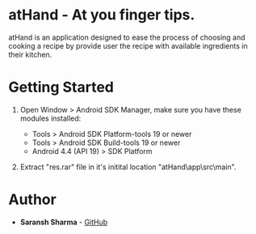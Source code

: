 # atHand - At you finger tips.
   atHand is an application designed to ease the process of
    choosing and cooking a recipe by provide user the recipe with available ingredients in their kitchen.
    
# Getting Started
1. Open Window &gt; Android SDK Manager, make sure you have these modules
    installed:
    * Tools &gt; Android SDK Platform-tools 19 or newer
    * Tools &gt; Android SDK Build-tools 19 or newer
    * Android 4.4 (API 19) &gt; SDK Platform
    
2. Extract "res.rar" file in it's initital location "atHand\app\src\main\".

# Author
* **Saransh Sharma** - [GitHub](https://github.com/lukeiceslinger)
